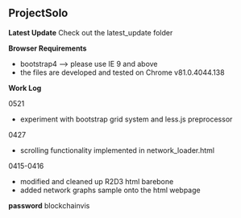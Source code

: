 ## ProjectSolo

**Latest Update**
Check out the latest_update folder

**Browser Requirements**
  - bootstrap4 --> please use IE 9 and above
  - the files are developed and tested on Chrome v81.0.4044.138


**Work Log**

0521
  - experiment with bootstrap grid system and less.js preprocessor

0427
  - scrolling functionality implemented in network_loader.html

0415-0416
  - modified and cleaned up R2D3 html barebone
  - added network graphs sample onto the html webpage
  
**password**
blockchainvis
 
